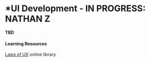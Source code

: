 # \*UI Development - IN PROGRESS: NATHAN Z

**TBD**

#### Learning Resources

[Laws of UX](https://lawsofux.com) online library

